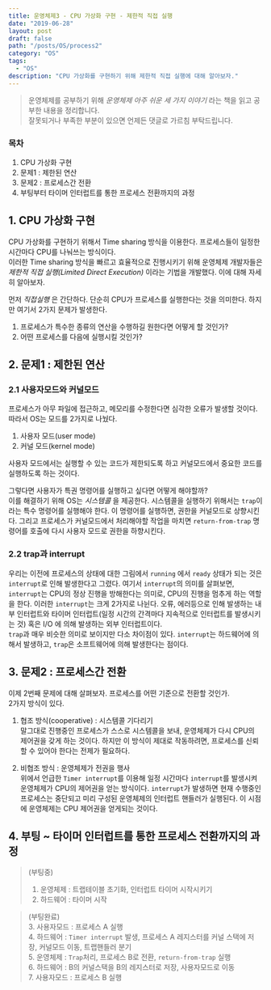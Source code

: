 ```yaml
---
title: 운영체제3 - CPU 가상화 구현 - 제한적 직접 실행
date: "2019-06-28"
layout: post
draft: false
path: "/posts/OS/process2"
category: "OS"
tags:
  - "OS"
description: "CPU 가상화를 구현하기 위해 제한적 직접 실행에 대해 알아보자."
---
```


> 운영체제를 공부하기 위해 *운영체제 아주 쉬운 세 가지 이야기* 라는 책을 읽고 공부한 내용을 정리합니다.  
> 잘못되거나 부족한 부분이 있으면 언제든 댓글로 가르침 부탁드립니다.


### 목차
1. CPU 가상화 구현
2. 문제1 : 제한된 연산
3. 문제2 : 프로세스간 전환
4. 부팅부터 타이머 인터럽트를 통한 프로세스 전환까지의 과정
  
## 1. CPU 가상화 구현
CPU 가상화를 구현하기 위해서 Time sharing 방식을 이용한다. 프로세스들이 일정한 시간마다 CPU를 나눠쓰는 방식이다.  
이러한 Time sharing 방식을 빠르고 효율적으로 진행시키기 위해 운영체제 개발자들은 *제한적 직접 실행(Limited Direct Execution)* 이라는 기법을 개발했다. 이에 대해 자세히 알아보자.

먼저 *직접실행* 은 간단하다. 단순히 CPU가 프로세스를 실행한다는 것을 의미한다. 하지만 여기서 2가지 문제가 발생한다.  
1. 프로세스가 특수한 종류의 연산을 수행하길 원한다면 어떻게 할 것인가?
2. 어떤 프로세스를 다음에 실행시킬 것인가?



## 2. 문제1 : 제한된 연산
### 2.1 사용자모드와 커널모드
프로세스가 아무 파일에 접근하고, 메모리를 수정한다면 심각한 오류가 발생할 것이다. 따라서 OS는 모드를 2가지로 나눴다.
1. 사용자 모드(user mode)
2. 커널 모드(kernel mode)  
  
사용자 모드에서는 실행할 수 있는 코드가 제한되도록 하고 커널모드에서 중요한 코드를 실행하도록 하는 것이다.  
  
그렇다면 사용자가 특권 명령어를 실행하고 싶다면 어떻게 해야할까?  
이를 해결하기 위해 OS는 *시스템콜* 을 제공한다. 시스템콜을 실행하기 위해서는 `trap`이라는 특수 명령어를 실행해야 한다. 이 명령어를 실행하면, 권한을 커널모드로 상향시킨다. 그리고 프로세스가 커널모드에서 처리해야할 작업을 마치면 `return-from-trap` 명령어를 호출에 다시 사용자 모드로 권한을 하향시킨다.

### 2.2 trap과 interrupt
우리는 이전에 프로세스의 상태에 대한 그림에서 `running` 에서 `ready` 상태가 되는 것은 `interrupt`로 인해 발생한다고 그렸다. 여기서 `interrupt`의 의미를 살펴보면, `interrupt`는 CPU의 정상 진행을 방해한다는 의미로, CPU의 진행을 멈추게 하는 역할을 한다. 이러한 `interrupt`는 크게 2가지로 나뉜다. 오류, 에러등으로 인해 발생하는 내부 인터럽트와 타이머 인터럽트(일정 시간의 간격마다 지속적으로 인터럽트를 발생시키는 것) 혹은 I/O 에 의해 발생하는 외부 인터럽트이다.  
`trap`과 매우 비슷한 의미로 보이지만 다소 차이점이 있다. `interrupt`는 하드웨어에 의해서 발생하고, `trap`은 소프트웨어에 의해 발생한다는 점이다.



## 3. 문제2 : 프로세스간 전환
이제 2번째 문제에 대해 살펴보자. 프로세스를 어떤 기준으로 전환할 것인가.  
2가지 방식이 있다.
1. 협조 방식(cooperative) : 시스템콜 기다리기  
말그대로 진행중인 프로세스가 스스로 시스템콜을 보내, 운영체제가 다시 CPU의 제어권을 갖게 하는 것이다. 하지만 이 방식이 제대로 작동하려면, 프로세스를 신뢰할 수 있어야 한다는 전제가 필요하다.  

2. 비협조 방식 : 운영체제가 전권을 행사  
위에서 언급한 `Timer interrupt`를 이용해 일정 시간마다 `interrupt`를 발생시켜 운영체제가 CPU의 제어권을 얻는 방식이다. `interrupt`가 발생하면 현재 수행중인 프로세스는 중단되고 미리 구성된 운영체제의 인터럽트 핸들러가 실행된다. 이 시점에 운영체제는 CPU 제어권을 얻게되는 것이다.



## 4. 부팅 ~ 타이머 인터럽트를 통한 프로세스 전환까지의 과정
> (부팅중)  
> 1. 운영체제 : 트랩테이블 초기화, 인터럽트 타이머 시작시키기
> 2. 하드웨어 : 타이머 시작   
  
> (부팅완료)  
> 3. 사용자모드 : 프로세스 A 실행  
> 4. 하드웨어 : `Timer interrupt` 발생, 프로세스 A 레지스터를 커널 스택에 저장, 커널모드 이동, 트랩핸들러 분기  
> 5. 운영체제 : `Trap`처리, 프로세스 B로 전환, `return-from-trap` 실행  
> 6. 하드웨어 : B의 커널스택을 B의 레지스터로 저장, 사용자모드로 이동  
> 7. 사용자모드 : 프로세스 B 실행  